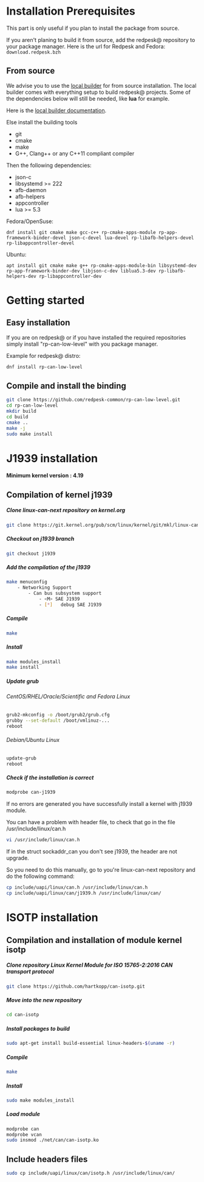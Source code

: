 # Installation Prerequisites

This part is only useful if you plan to install the package from source.

If you aren't planing to build it from source, add the redpesk@ repository
to your package manager.
Here is the url for Redpesk and Fedora:
`download.redpesk.bzh`

## From source

We advise you to use the [local builder](http://redpesk-doc.lorient.iot/docs/en/master/getting_started/local-builder/local-builder.html) for from source installation. The
local builder comes with everything setup to build redpesk@ projects.
Some of the dependencies below will still be needed, like **lua** for example.

Here is the [local builder documentation](http://redpesk-doc.lorient.iot/docs/en/master/getting_started/local-builder/local-builder.html).

Else install the building tools
* git
* cmake
* make
* G++, Clang++ or any C++11 compliant compiler

Then the following dependencies:

* json-c 
* libsystemd >= 222
* afb-daemon
* afb-helpers
* appcontroller
* lua >= 5.3

Fedora/OpenSuse:
```
dnf install git cmake make gcc-c++ rp-cmake-apps-module rp-app-framework-binder-devel json-c-devel lua-devel rp-libafb-helpers-devel rp-libappcontroller-devel 
```

Ubuntu:
```
apt install git cmake make g++ rp-cmake-apps-module-bin libsystemd-dev rp-app-framework-binder-dev libjson-c-dev liblua5.3-dev rp-libafb-helpers-dev rp-libappcontroller-dev
```

# Getting started

## Easy installation

If you are on redpesk@ or if you have installed the required repositories
simply install "rp-can-low-level" with you package manager.

Example for redpesk@ distro:
```bash
dnf install rp-can-low-level
```

## Compile and install the binding

```bash
git clone https://github.com/redpesk-common/rp-can-low-level.git
cd rp-can-low-level
mkdir build
cd build
cmake ..
make -j
sudo make install
```

# J1939 installation

#### Minimum kernel version : 4.19

## Compilation of kernel j1939

##### Clone linux-can-next repository on kernel.org

```bash
git clone https://git.kernel.org/pub/scm/linux/kernel/git/mkl/linux-can-next.git/
```

##### Checkout on j1939 branch

```bash
git checkout j1939
```

##### Add the compilation of the j1939

```bash
make menuconfig
	- Networking Support
		- Can bus subsystem support
			- <M> SAE J1939
			- [*] 	debug SAE J1939
```

##### Compile

```bash
make
```

##### Install

```bash
make modules_install
make install
```

##### Update grub

###### CentOS/RHEL/Oracle/Scientific and Fedora Linux

```bash
grub2-mkconfig -o /boot/grub2/grub.cfg
grubby --set-default /boot/vmlinuz-...
reboot
```

###### Debian/Ubuntu Linux

```bash
update-grub
reboot
```

##### Check if the installation is correct

```bash
modprobe can-j1939
```

If no errors are generated you have successfully install a kernel with j1939 module.

You can have a problem with header file, to check that go in the file /usr/include/linux/can.h

```bash
vi /usr/include/linux/can.h
```

If in the struct sockaddr_can you don't see j1939, the header are not upgrade.

So you need to do this manually, go to you're linux-can-next repository and do the following command:

```bash
cp include/uapi/linux/can.h /usr/include/linux/can.h
cp include/uapi/linux/can/j1939.h /usr/include/linux/can/
```

# ISOTP installation

## Compilation and installation of module kernel isotp

##### Clone repository Linux Kernel Module for ISO 15765-2:2016 CAN transport protocol

```bash
git clone https://github.com/hartkopp/can-isotp.git
```

##### Move into the new repository

```bash
cd can-isotp
```

##### Install packages to build

```bash
sudo apt-get install build-essential linux-headers-$(uname -r)
```

##### Compile

```bash
make
```

##### Install

```bash
sudo make modules_install
```

##### Load module


```bash
modprobe can
modprobe vcan
sudo insmod ./net/can/can-isotp.ko
```


## Include headers  files


```bash
sudo cp include/uapi/linux/can/isotp.h /usr/include/linux/can/
```
